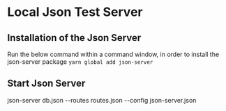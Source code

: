 # Local Json Test Server

## Installation of the Json Server

Run the below command within a command window, in order to install the json-server package `yarn global add json-server`

## Start Json Server

json-server db.json --routes routes.json --config json-server.json
